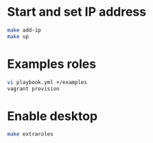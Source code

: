 # Start and set IP address
```sh
make add-ip
make up
```

# Examples roles
```sh
vi playbook.yml +/examples
vagrant provision
```

# Enable desktop
```sh
make extraroles
```
